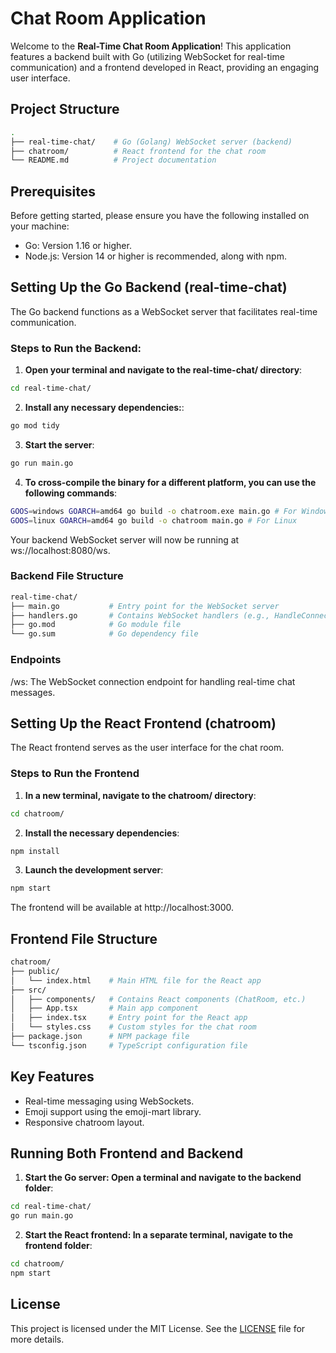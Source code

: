 # Chat Room Application

Welcome to the **Real-Time Chat Room Application**! This application features a backend built with Go (utilizing WebSocket for real-time communication) and a frontend developed in React, providing an engaging user interface.

## Project Structure

```bash
.
├── real-time-chat/    # Go (Golang) WebSocket server (backend)
├── chatroom/          # React frontend for the chat room
└── README.md          # Project documentation
```
## Prerequisites
Before getting started, please ensure you have the following installed on your machine:

 - Go: Version 1.16 or higher.
 - Node.js: Version 14 or higher is recommended, along with npm.

## Setting Up the Go Backend (real-time-chat)
The Go backend functions as a WebSocket server that facilitates real-time communication.

### Steps to Run the Backend:

1. **Open your terminal and navigate to the real-time-chat/ directory**:
```bash
cd real-time-chat/
```
2. **Install any necessary dependencies:**:
```bash
go mod tidy
```
3. **Start the server**:
```bash
go run main.go
```
4. **To cross-compile the binary for a different platform, you can use the following commands**:
```bash
GOOS=windows GOARCH=amd64 go build -o chatroom.exe main.go # For Windows
GOOS=linux GOARCH=amd64 go build -o chatroom main.go # For Linux
```
Your backend WebSocket server will now be running at ws://localhost:8080/ws.

### Backend File Structure
```bash
real-time-chat/
├── main.go           # Entry point for the WebSocket server
├── handlers.go       # Contains WebSocket handlers (e.g., HandleConnections, HandleMessages)
├── go.mod            # Go module file
└── go.sum            # Go dependency file
```

### Endpoints
/ws: The WebSocket connection endpoint for handling real-time chat messages.

## Setting Up the React Frontend (chatroom)
The React frontend serves as the user interface for the chat room.

### Steps to Run the Frontend
1. **In a new terminal, navigate to the chatroom/ directory**:
```bash
cd chatroom/
```
2. **Install the necessary dependencies**:
```bash
npm install
```
3. **Launch the development server**:
```bash
npm start
```
The frontend will be available at http://localhost:3000.

## Frontend File Structure
```bash
chatroom/
├── public/
│   └── index.html    # Main HTML file for the React app
├── src/
│   ├── components/   # Contains React components (ChatRoom, etc.)
│   ├── App.tsx       # Main app component
│   ├── index.tsx     # Entry point for the React app
│   └── styles.css    # Custom styles for the chat room
├── package.json      # NPM package file
└── tsconfig.json     # TypeScript configuration file
```

## Key Features
- Real-time messaging using WebSockets.
- Emoji support using the emoji-mart library.
- Responsive chatroom layout.

## Running Both Frontend and Backend

1. **Start the Go server: Open a terminal and navigate to the backend folder**:
```bash
cd real-time-chat/
go run main.go
```

2. **Start the React frontend: In a separate terminal, navigate to the frontend folder**:
```bash
cd chatroom/
npm start
```

## License

This project is licensed under the MIT License. See the [LICENSE](LICENSE) file for more details.